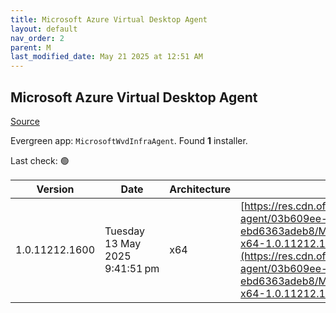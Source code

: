 ```yaml
---
title: Microsoft Azure Virtual Desktop Agent
layout: default
nav_order: 2
parent: M
last_modified_date: May 21 2025 at 12:51 AM
---
```


## Microsoft Azure Virtual Desktop Agent

[Source](https://learn.microsoft.com/en-us/azure/virtual-desktop/add-session-hosts-host-pool?tabs=portal%2Cgui#register-session-hosts-to-a-host-pool)

Evergreen app: `MicrosoftWvdInfraAgent`. Found **1** installer.

Last check: 🟢

| Version        | Date                           | Architecture | URI                                                                                                                                                                                                                                                                                                        |
| -------------- | ------------------------------ | ------------ | ---------------------------------------------------------------------------------------------------------------------------------------------------------------------------------------------------------------------------------------------------------------------------------------------------------- |
| 1.0.11212.1600 | Tuesday 13 May 2025 9:41:51 pm | x64          | [https://res.cdn.office.net/s01-remote-desktop-agent/03b609ee-633e-4e41-86c7-ebd6363adeb8/Microsoft.RDInfra.RDAgent.Installer-x64-1.0.11212.1600.msi](https://res.cdn.office.net/s01-remote-desktop-agent/03b609ee-633e-4e41-86c7-ebd6363adeb8/Microsoft.RDInfra.RDAgent.Installer-x64-1.0.11212.1600.msi) |
